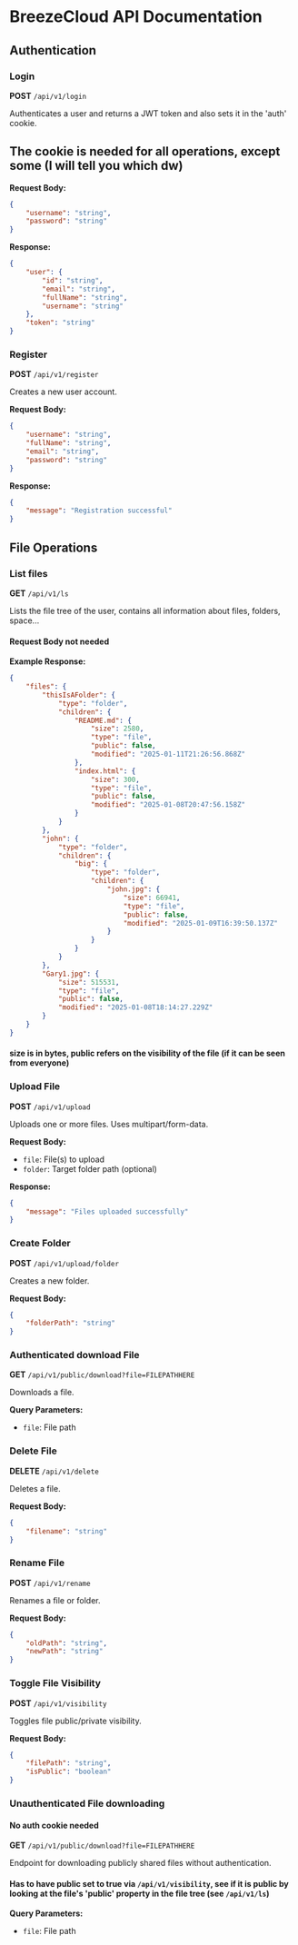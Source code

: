 # BreezeCloud API Documentation

## Authentication

### Login
**POST** `/api/v1/login`

Authenticates a user and returns a JWT token and also sets it in the 'auth' cookie.
## The cookie is needed for all operations, except some (I will tell you which dw)

**Request Body:**
```json
{
    "username": "string",
    "password": "string"
}
```

**Response:**
```json
{
    "user": {
        "id": "string",
        "email": "string",
        "fullName": "string", 
        "username": "string"
    },
    "token": "string"
}
```

### Register 
**POST** `/api/v1/register`

Creates a new user account.

**Request Body:**
```json
{
    "username": "string",
    "fullName": "string",
    "email": "string",
    "password": "string"
}
```

**Response:**
```json
{
    "message": "Registration successful"
}
```

## File Operations

### List files
**GET** `/api/v1/ls`

Lists the file tree of the user, contains all information about files, folders, space...
#### Request Body not needed

**Example Response:**
```json
{
	"files": {
		"thisIsAFolder": {
			"type": "folder",
			"children": {
				"README.md": {
					"size": 2580,
					"type": "file",
					"public": false,
					"modified": "2025-01-11T21:26:56.868Z"
				},
				"index.html": {
					"size": 300,
					"type": "file",
					"public": false,
					"modified": "2025-01-08T20:47:56.158Z"
				}
			}
		},
		"john": {
			"type": "folder",
			"children": {
				"big": {
					"type": "folder",
					"children": {
						"john.jpg": {
							"size": 66941,
							"type": "file",
							"public": false,
							"modified": "2025-01-09T16:39:50.137Z"
						}
					}
				}
			}
		},
		"Gary1.jpg": {
			"size": 515531,
			"type": "file",
			"public": false,
			"modified": "2025-01-08T18:14:27.229Z"
		}
	}
}
```
#### size is in bytes, public refers on the visibility of the file (if it can be seen from everyone)

### Upload File
**POST** `/api/v1/upload`

Uploads one or more files. Uses multipart/form-data.

**Request Body:**
- `file`: File(s) to upload
- `folder`: Target folder path (optional)

**Response:**
```json
{
    "message": "Files uploaded successfully"
}
```

### Create Folder
**POST** `/api/v1/upload/folder`

Creates a new folder.

**Request Body:**
```json
{
    "folderPath": "string"
}
```

### Authenticated download File
**GET** `/api/v1/public/download?file=FILEPATHHERE`

Downloads a file.

**Query Parameters:**
- `file`: File path

### Delete File
**DELETE** `/api/v1/delete`

Deletes a file.

**Request Body:**
```json
{
    "filename": "string"
}
```

### Rename File
**POST** `/api/v1/rename`

Renames a file or folder.

**Request Body:**
```json
{
    "oldPath": "string",
    "newPath": "string"
}
```

### Toggle File Visibility
**POST** `/api/v1/visibility`

Toggles file public/private visibility.

**Request Body:**
```json
{
    "filePath": "string",
    "isPublic": "boolean"
}
```

### Unauthenticated File downloading
#### No auth cookie needed
**GET** `/api/v1/public/download?file=FILEPATHHERE`

Endpoint for downloading publicly shared files without authentication.
#### Has to have public set to true via `/api/v1/visibility`, see if it is public by looking at the file's 'public' property in the file tree (see `/api/v1/ls`)
**Query Parameters:**
- `file`: File path

